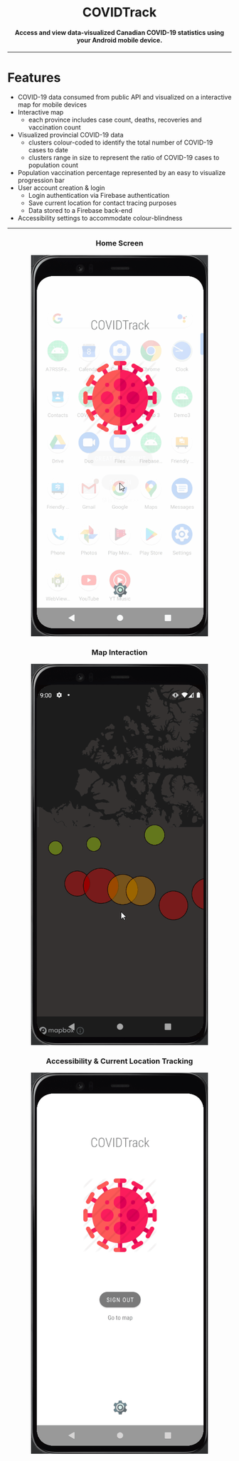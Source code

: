 <h1 align="center">COVIDTrack</h1>

<h4 align="center">Access and view data-visualized Canadian COVID-19 statistics using your Android mobile device.</h4>

---

# Features

- COVID-19 data consumed from public API and visualized on a interactive map for mobile devices
- Interactive map 
  - each province includes case count, deaths, recoveries and vaccination count
- Visualized provincial COVID-19 data
  - clusters colour-coded to identify the total number of COVID-19 cases to date
  - clusters range in size to represent the ratio of COVID-19 cases to population count
- Population vaccination percentage represented by an easy to visualize progression bar
- User account creation & login
  - Login authentication via Firebase authentication
  - Save current location for contact tracing purposes
  - Data stored to a Firebase back-end
- Accessibility settings to accommodate colour-blindness

---

<h3 align="center">Home Screen</h3>
<p align="center"><img src="AppDemo_1.gif" alt="login demo" /></p>

<h3 align="center">Map Interaction</h3>
<p align="center"><img src="AppDemo_2.gif" alt="map demo" /></p>

<h3 align="center">Accessibility & Current Location Tracking</h3>
<p align="center"><img src="AppDemo_3.gif" alt="settings demo" /></p>

